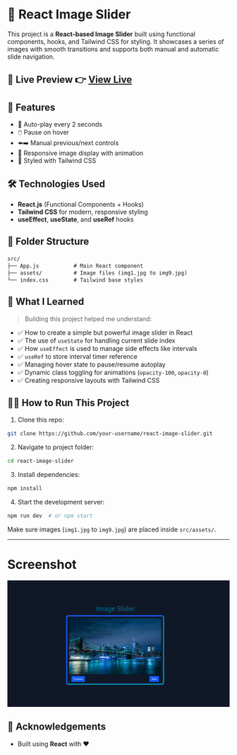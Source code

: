 # 📸 React Image Slider

This project is a **React-based Image Slider** built using functional components, hooks, and Tailwind CSS for styling. It showcases a series of images with smooth transitions and supports both manual and automatic slide navigation.



## 🚀 Live Preview 👉 [View Live](https://image-slider-alpha-seven.vercel.app/)

## 🚀 Features

* 🔁 Auto-play every 2 seconds
* 🖱️ Pause on hover
* ⬅️➡️ Manual previous/next controls
* 🌄 Responsive image display with animation
* 🎨 Styled with Tailwind CSS



## 🛠️ Technologies Used

* **React.js** (Functional Components + Hooks)
* **Tailwind CSS** for modern, responsive styling
* **useEffect**, **useState**, and **useRef** hooks



## 📂 Folder Structure

```
src/
├── App.js           # Main React component
├── assets/          # Image files (img1.jpg to img9.jpg)
└── index.css        # Tailwind base styles
```


## 🧠 What I Learned

> Building this project helped me understand:

* ✅ How to create a simple but powerful image slider in React
* ✅ The use of `useState` for handling current slide index
* ✅ How `useEffect` is used to manage side effects like intervals
* ✅ `useRef` to store interval timer reference
* ✅ Managing hover state to pause/resume autoplay
* ✅ Dynamic class toggling for animations (`opacity-100`, `opacity-0`)
* ✅ Creating responsive layouts with Tailwind CSS



## 🧑‍💻 How to Run This Project

1. Clone this repo:

```bash
git clone https://github.com/your-username/react-image-slider.git
```

2. Navigate to project folder:

```bash
cd react-image-slider
```

3. Install dependencies:

```bash
npm install
```

4. Start the development server:

```bash
npm run dev  # or npm start
```

Make sure images (`img1.jpg` to `img9.jpg`) are placed inside `src/assets/`.

---

# Screenshot

![image](Screenshot.png)

## 🙌 Acknowledgements

* Built using **React** with ❤️
